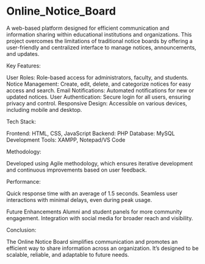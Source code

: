 # Online_Notice_Board

A web-based platform designed for efficient communication and information sharing within educational institutions and organizations. This project overcomes the limitations of traditional notice boards by offering a user-friendly and centralized interface to manage notices, announcements, and updates.

Key Features:

User Roles: Role-based access for administrators, faculty, and students.
Notice Management: Create, edit, delete, and categorize notices for easy access and search.
Email Notifications: Automated notifications for new or updated notices.
User Authentication: Secure login for all users, ensuring privacy and control.
Responsive Design: Accessible on various devices, including mobile and desktop.

Tech Stack:

Frontend: HTML, CSS, JavaScript
Backend: PHP
Database: MySQL
Development Tools: XAMPP, Notepad/VS Code

Methodology:

Developed using Agile methodology, which ensures iterative development and continuous improvements based on user feedback.

Performance:

Quick response time with an average of 1.5 seconds.
Seamless user interactions with minimal delays, even during peak usage.

Future Enhancements
Alumni and student panels for more community engagement.
Integration with social media for broader reach and visibility.

Conclusion:

The Online Notice Board simplifies communication and promotes an efficient way to share information across an organization. It’s designed to be scalable, reliable, and adaptable to future needs.
